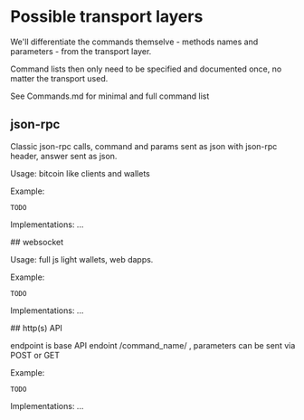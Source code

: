 # Possible transport layers

We'll differentiate the commands themselve - methods names and parameters - from the transport layer.

Command lists then only need to be specified and documented once, no matter the transport used.

See Commands.md for minimal and full command list

## json-rpc

Classic json-rpc calls, command and params sent as json with json-rpc header, answer sent as json.  

Usage: bitcoin like clients and wallets

Example:  
```
TODO
```

Implementations: ...

## websocket

Usage: full js light wallets, web dapps.

Example:  
```
TODO
```

Implementations: ...

## http(s) API

endpoint is base API endoint /command_name/ , parameters can be sent via POST or GET

Example:  
```
TODO
```

Implementations: ...
